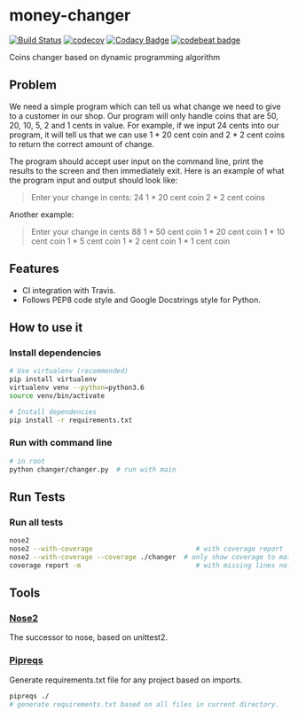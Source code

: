# money-changer
[![Build Status](https://travis-ci.org/egmontsong/money-changer.svg?branch=master)](https://travis-ci.org/egmontsong/money-changer)
[![codecov](https://codecov.io/gh/egmontsong/money-changer/branch/master/graph/badge.svg)](https://codecov.io/gh/egmontsong/money-changer)
[![Codacy Badge](https://api.codacy.com/project/badge/Grade/bdcbe53edebf44baa6b1b8602ac1833a)](https://www.codacy.com/app/egmontsong/money-changer?utm_source=github.com&amp;utm_medium=referral&amp;utm_content=egmontsong/money-changer&amp;utm_campaign=Badge_Grade)
[![codebeat badge](https://codebeat.co/badges/75096f68-25ac-402d-b1ed-fbe2fb201275)](https://codebeat.co/projects/github-com-egmontsong-coins-changer-master)


Coins changer based on dynamic programming algorithm

## Problem
We need a simple program which can tell us what change we need to give
to a customer in our shop. Our program will only handle coins that are 50, 20,
10, 5, 2 and 1 cents in value. For example, if we input 24 cents into our
program, it will tell us that we can use 1 * 20 cent coin and 2 * 2 cent coins
to return the correct amount of change.

The program should accept user input on the command line, print the results to
the screen and then immediately exit. Here is an example of what the program
input and output should look like:

> Enter your change in cents:
> 24
> 1 * 20 cent coin
> 2 * 2 cent coins

Another example:

> Enter your change in cents
> 88
> 1 * 50 cent coin
> 1 * 20 cent coin
> 1 * 10 cent coin
> 1 * 5 cent coin
> 1 * 2 cent coin
> 1 * 1 cent coin

## Features
* CI integration with Travis.
* Follows PEP8 code style and Google Docstrings style for Python.

## How to use it
### Install dependencies
```bash
# Use virtualenv (recommended)
pip install virtualenv
virtualenv venv --python=python3.6
source venv/bin/activate

# Install dependencies
pip install -r requirements.txt
```

### Run with command line
```bash
# in root 
python changer/changer.py  # run with main
```

## Run Tests
### Run all tests
```bash
nose2
nose2 --with-coverage                          # with coverage report
nose2 --with-coverage --coverage ./changer  # only show coverage to main package
coverage report -m                             # with missing lines no. indicated
```

## Tools
### [Nose2](https://github.com/nose-devs/nose2)
The successor to nose, based on unittest2.


### [Pipreqs](https://github.com/bndr/pipreqs)
Generate requirements.txt file for any project based on imports.
```bash
pipreqs ./ 
# generate requirements.txt based on all files in current directory.
```
